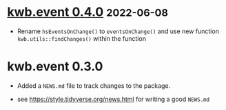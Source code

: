 # [kwb.event 0.4.0](https://github.com/KWB-R/kwb.event/releases/tag/v0.4.0) <small>2022-06-08</small>

* Rename `hsEventsOnChange()` to `eventsOnChange()` and use new function
  `kwb.utils::findChanges()` within the function

# kwb.event 0.3.0

* Added a `NEWS.md` file to track changes to the package.

* see https://style.tidyverse.org/news.html for writing a good `NEWS.md`


